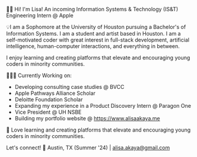 👋🏽 Hi! I'm Lisa! An incoming Information Systems & Technology (IS&T) Engineering Intern @ Apple

💡I am a Sophomore at the University of Houston pursuing a Bachelor's of Information Systems. I am a student and artist based in Houston. I am a self-motivated coder with great interest in full-stack development, artificial intelligence, human-computer interactions, and everything in between.

I enjoy learning and creating platforms that elevate and encouraging young coders in minority communities.

👩🏽‍💻 Currently Working on: 
+ Developing consulting case studies @ BVCC
+ Apple Pathways Alliance Scholar
+ Deloitte Foundation Scholar
+ Expanding my experience in a Product Discovery Intern @ Paragon One
+ Vice President @ UH NSBE
+ Building my portfolio website @ https://www.alisaakaya.me

🌱 Love learning and creating platforms that elevate and encouraging young coders in minority communities.

Let's connect! 🔗
Austin, TX (Summer '24) | [alisa.akaya@gmail.com](mailto:alisa.akaya@gmail.com)
